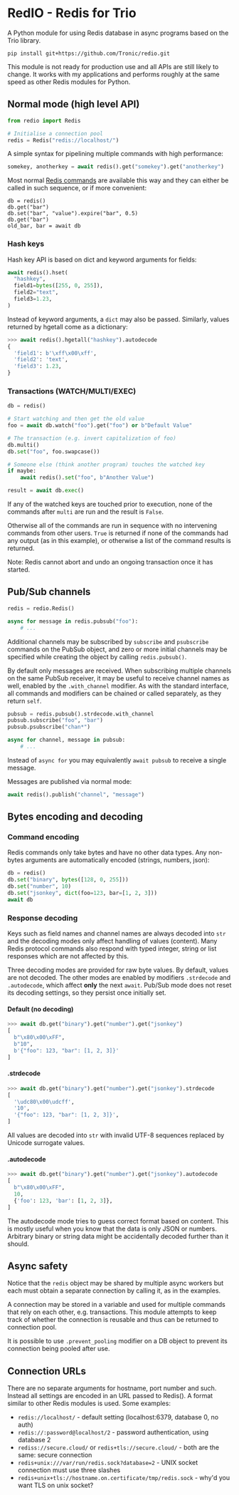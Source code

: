 # RedIO - Redis for Trio

A Python module for using Redis database in async programs based on the Trio library.

```
pip install git+https://github.com/Tronic/redio.git
```

This module is not ready for production use and all APIs are still likely to change. It works with my applications and performs roughly at the same speed as other Redis modules for Python.

## Normal mode (high level API)

```python
from redio import Redis

# Initialise a connection pool
redis = Redis("redis://localhost/")
```

A simple syntax for pipelining multiple commands with high performance:

```python
somekey, anotherkey = await redis().get("somekey").get("anotherkey")
```

Most normal [Redis commands](https://redis.io/commands) are available this way and they can either be called in such sequence, or if more convenient:

```
db = redis()
db.get("bar")
db.set("bar", "value").expire("bar", 0.5)
db.get("bar")
old_bar, bar = await db
```

### Hash keys

Hash key API is based on dict and keyword arguments for fields:

```python
await redis().hset(
  "hashkey",
  field1=bytes([255, 0, 255]),
  field2="text",
  field3=1.23,
)
```

Instead of keyword arguments, a `dict` may also be passed. Similarly, values
returned by hgetall come as a dictionary:

```python
>>> await redis().hgetall("hashkey").autodecode
{
  'field1': b'\xff\x00\xff',
  'field2': 'text',
  'field3': 1.23,
}
```

### Transactions (WATCH/MULTI/EXEC)

```python
db = redis()

# Start watching and then get the old value
foo = await db.watch("foo").get("foo") or b"Default Value"

# The transaction (e.g. invert capitalization of foo)
db.multi()
db.set("foo", foo.swapcase())

# Someone else (think another program) touches the watched key
if maybe:
    await redis().set("foo", b"Another Value")

result = await db.exec()
```

If any of the watched keys are touched prior to execution, none of the commands after `multi` are run and the result is `False`.

Otherwise all of the commands are run in sequence with no intervening commands from other users. `True` is returned if none of the commands had any output (as in this example), or otherwise a list of the command results is returned.

Note: Redis cannot abort and undo an ongoing transaction once it has started.

## Pub/Sub channels

```python
redis = redio.Redis()

async for message in redis.pubsub("foo"):
    # ...
```

Additional channels may be subscribed by `subscribe` and `psubscribe` commands
on the PubSub object, and zero or more initial channels may be specified while
creating the object by calling `redis.pubsub()`.

By default only messages are received. When subscribing multiple channels on the
same PubSub receiver, it may be useful to receive channel names as well, enabled
by the `.with_channel` modifier. As with the standard interface, all commands
and modifiers can be chained or called separately, as they return `self`.

```python
pubsub = redis.pubsub().strdecode.with_channel
pubsub.subscribe("foo", "bar")
pubsub.psubscribe("chan*")

async for channel, message in pubsub:
    # ...
```

Instead of `async for` you may equivalently `await pubsub` to receive a single message.

Messages are published via normal mode:

```python
await redis().publish("channel", "message")
```

## Bytes encoding and decoding

### Command encoding

Redis commands only take bytes and have no other data types. Any non-bytes arguments are automatically encoded (strings, numbers, json):

```python
db = redis()
db.set("binary", bytes([128, 0, 255]))
db.set("number", 10)
db.set("jsonkey", dict(foo=123, bar=[1, 2, 3]))
await db
```

### Response decoding

Keys such as field names and channel names are always decoded into `str` and the decoding modes only affect handling of values (content). Many Redis protocol commands also respond with typed integer, string or list responses which are not affected by this.

Three decoding modes are provided for raw byte values. By default, values are not decoded. The other modes are enabled by modifiers `.strdecode` and `.autodecode`, which affect **only** the next `await`. Pub/Sub mode does not reset its decoding settings, so they persist once initially set.

#### Default (no decoding)

```python
>>> await db.get("binary").get("number").get("jsonkey")
[
  b"\x80\x00\xFF",
  b"10",
  b'{"foo": 123, "bar": [1, 2, 3]}'
]
```

#### .strdecode

```python
>>> await db.get("binary").get("number").get("jsonkey").strdecode
[
  '\udc80\x00\udcff',
  '10',
  '{"foo": 123, "bar": [1, 2, 3]}',
]
```

All values are decoded into `str` with invalid UTF-8 sequences replaced by Unicode surrogate values.

#### .autodecode

```python
>>> await db.get("binary").get("number").get("jsonkey").autodecode
[
  b"\x80\x00\xFF",
  10,
  {'foo': 123, 'bar': [1, 2, 3]},
]
```

The autodecode mode tries to guess correct format based on content. This is mostly useful when you know that the data is only JSON or numbers. Arbitrary binary or string data might be accidentally decoded further than it should.

## Async safety

Notice that the `redis` object may be shared by multiple async workers but each must obtain a separate connection by calling it, as in the examples.

A connection may be stored in a variable and used for multiple commands that rely on each other, e.g. transactions. This module attempts to keep track of whether the connection is reusable and thus can be returned to connection pool.

It is possible to use `.prevent_pooling` modifier on a DB object to prevent its connection being pooled after use.

## Connection URLs

There are no separate arguments for hostname, port number and such. Instead all settings are encoded in an URL passed to Redis(). A format similar to other Redis modules is used. Some examples:

* `redis://localhost/` - default setting (localhost:6379, database 0, no auth)
* `redis://:password@localhost/2` - password authentication, using database 2
* `rediss://secure.cloud/` or `redis+tls://secure.cloud/` - both are the same: secure connection
* `redis+unix:///var/run/redis.sock?database=2` - UNIX socket connection must use three slashes
* `redis+unix+tls://hostname.on.certificate/tmp/redis.sock` - why'd you want TLS on unix socket?
